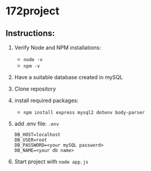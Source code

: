 # 172project

## Instructions:

1. Verify Node and NPM installations:
    - `node -v`
    - `npm -v`

3. Have a suitable database created in mySQL
4. Clone repository
5. install required packages:
   -  `npm install express mysql2 dotenv body-parser`

6. add .env file: `.env`
   ```
   DB_HOST=localhost
   DB_USER=root
   DB_PASSWORD=<your mySQL password>
   DB_NAME=<your db name>
   ```
7. Start project with `node app.js`
